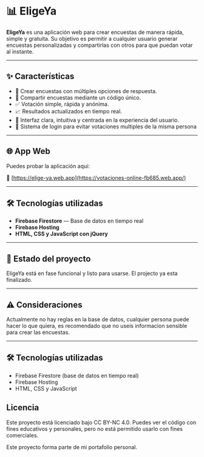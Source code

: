 # 📊 EligeYa

**EligeYa** es una aplicación web para crear encuestas de manera rápida, simple y gratuita. Su objetivo es permitir a cualquier usuario generar encuestas personalizadas y compartirlas con otros para que puedan votar al instante.

---

## ✨ Características

- 📝 Crear encuestas con múltiples opciones de respuesta.
- 🔗 Compartir encuestas mediante un código único.
- ✅ Votación simple, rápida y anónima.
- 📈 Resultados actualizados en tiempo real.
- 🧠 Interfaz clara, intuitiva y centrada en la experiencia del usuario.
- 👤 Sistema de login para evitar votaciones multiples de la misma persona

---

## 🌐 App Web

Puedes probar la aplicación aquí:

🔗 [https://elige-ya.web.app](https://votaciones-online-fb685.web.app/)

---

## 🛠️ Tecnologías utilizadas

- **Firebase Firestore** — Base de datos en tiempo real
- **Firebase Hosting**
- **HTML, CSS y JavaScript con jQuery**

---

## 🧪 Estado del proyecto

EligeYa está en fase funcional y listo para usarse. El projecto ya esta finalizado.

---

## ⚠️ Consideraciones

Actualmente no hay reglas en la base de datos, cualquier persona puede hacer lo que quiera, es recomendado que no useis informacion sensible para crear las encuestas.

---

## 🛠️ Tecnologías utilizadas

- Firebase Firestore (base de datos en tiempo real)
- Firebase Hosting
- HTML, CSS y JavaScript

## Licencia

Este proyecto está licenciado bajo CC BY-NC 4.0. Puedes ver el código con fines educativos y personales, pero no está permitido usarlo con fines comerciales.

Este proyecto forma parte de mi portafolio personal.
